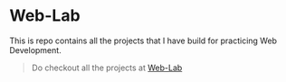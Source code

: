 # Web-Lab
This is repo contains all the projects that I have build for practicing Web Development.

> Do checkout all the projects at [Web-Lab](https://saijeevanpuchakayala.github.io/Web-Lab/)